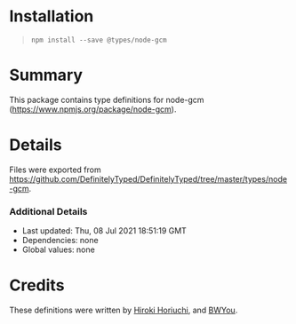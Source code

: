 # Installation
> `npm install --save @types/node-gcm`

# Summary
This package contains type definitions for node-gcm (https://www.npmjs.org/package/node-gcm).

# Details
Files were exported from https://github.com/DefinitelyTyped/DefinitelyTyped/tree/master/types/node-gcm.

### Additional Details
 * Last updated: Thu, 08 Jul 2021 18:51:19 GMT
 * Dependencies: none
 * Global values: none

# Credits
These definitions were written by [Hiroki Horiuchi](https://github.com/horiuchi), and [BWYou](https://github.com/yousky).
